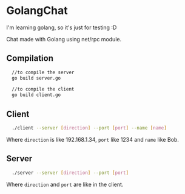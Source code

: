 # GolangChat

I'm learning golang, so it's just for testing :D

Chat made with Golang using net/rpc module.

## Compilation
```bash 
  //to compile the server
  go build server.go
  
  //to compile the client
  go build client.go
```


## Client
```bash
  ./client --server [direction] --port [port] --name [name]
```
Where `direction` is like 192.168.1.34, `port` like 1234 and `name` like Bob.

## Server
```bash
  ./server --server [direction] --port [port]
```
Where `direction` and `port` are like in the client.

